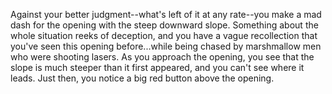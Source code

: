 Against your better judgment--what's left of it at any rate--you make a mad
dash for the opening with the steep downward slope. Something about the whole
situation reeks of deception, and you have a vague recollection that you've seen
this opening before...while being chased by marshmallow men who were shooting
lasers. As you approach the opening, you see that the slope is much steeper than
it first appeared, and you can't see where it leads. Just then, you notice a
big red button above the opening.
